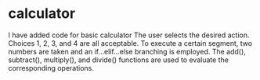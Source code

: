 # calculator
I have added code for basic calculator 
The user selects the desired action. Choices 1, 2, 3, and 4 are all acceptable.
To execute a certain segment, two numbers are taken and an if…elif…else branching is employed.
The add(), subtract(), multiply(), and divide() functions are used to evaluate the corresponding operations.
